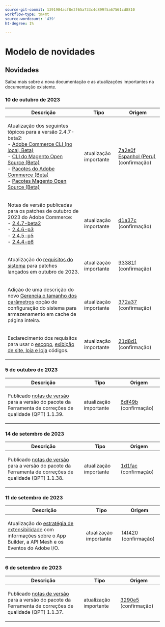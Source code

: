 ```yaml
---
source-git-commit: 1391904acf8e2f65a733c4c899f5a67561cd8810
workflow-type: tm+mt
source-wordcount: '439'
ht-degree: 1%

---
```

# Modelo de novidades

## Novidades

Saiba mais sobre a nova documentação e as atualizações importantes na documentação existente.

### 10 de outubro de 2023

<table style="table-layout:auto;">
  <thead>
    <tr>
      <th>Descrição</th>
      <th>Tipo</th>
      <th>Origem</th>
    </tr>
  </thead>
  <tbody>
    <tr>
      <td><p>Atualização dos seguintes tópicos para a versão 2.4.7-beta2:<br />- <a href="https://experienceleague.adobe.com/docs/commerce-operations/reference/commerce-on-premises-beta.html">Adobe Commerce CLI (no local, Beta)</a><br />- <a href="https://experienceleague.adobe.com/docs/commerce-operations/reference/magento-open-source-beta.html">CLI do Magento Open Source (Beta)</a><br />- <a href="https://experienceleague.adobe.com/docs/commerce-operations/release/packages/adobe-commerce-beta.html">Pacotes do Adobe Commerce (Beta)</a><br />- <a href="https://experienceleague.adobe.com/docs/commerce-operations/release/packages/magento-open-source-beta.html">Pacotes Magento Open Source (Beta)</a></p>
</td>
      <td>atualização importante</td>
      <td><a href="https://github.com/AdobeDocs/commerce-operations.en/commit/7a2e0f9fd2e74776107ac85de9b785aaf056413c">7a2e0f Espanhol (Peru)</a> (confirmação)</td>
    </tr>
    <tr>
      <td><p>Notas de versão publicadas para os patches de outubro de 2023 do Adobe Commerce:<br />- <a href="https://experienceleague.adobe.com/docs/commerce-operations/release/notes/adobe-commerce/2-4-7.html">2.4.7-beta2</a><br />- <a href="https://experienceleague.adobe.com/docs/commerce-operations/release/notes/security-patches/2-4-6-p3.html">2.4.6-p3</a><br />- <a href="https://experienceleague.adobe.com/docs/commerce-operations/release/notes/security-patches/2-4-5-p5.html">2.4.5-p5</a><br />- <a href="https://experienceleague.adobe.com/docs/commerce-operations/release/notes/security-patches/2-4-4-p6.html">2.4.4-p6</a></p>
</td>
      <td>atualização importante</td>
      <td><a href="https://github.com/AdobeDocs/commerce-operations.en/commit/d1a37c01f56c12f4d4553bcd3ad883a321de9ac8">d1a37c</a> (confirmação)</td>
    </tr>
    <tr>
      <td><p>Atualização do <a href="https://experienceleague.adobe.com/docs/commerce-operations/installation-guide/system-requirements.html">requisitos do sistema</a> para patches lançados em outubro de 2023.</p>
</td>
      <td>atualização importante</td>
      <td><a href="https://github.com/AdobeDocs/commerce-operations.en/commit/93381f57ab687521e1503144cf5c5442da856310">93381f</a> (confirmação)</td>
    </tr>
    <tr>
      <td><p>Adição de uma descrição do novo <a href="https://experienceleague.adobe.com/docs/commerce-operations/configuration-guide/cache/configure-varnish-commerce.html">Gerencia o tamanho dos parâmetros</a> opção de configuração do sistema para armazenamento em cache de página inteira.</p>
</td>
      <td>atualização importante</td>
      <td><a href="https://github.com/AdobeDocs/commerce-operations.en/commit/372a37d8c75aec195951114fa9bc2786fc450bf8">372a37</a> (confirmação)</td>
    </tr>
    <tr>
      <td><p>Esclarecimento dos requisitos para usar o <a href="https://experienceleague.adobe.com/docs/commerce-operations/configuration-guide/cli/configuration-management/set-configuration-values.html">escopo</a>, <a href="https://experienceleague.adobe.com/docs/commerce-operations/configuration-guide/multi-sites/ms-admin.html">exibição de site, loja e loja</a> códigos.</p>
</td>
      <td>atualização importante</td>
      <td><a href="https://github.com/AdobeDocs/commerce-operations.en/commit/21d8d1f26e44d48c84095c539e68b34066854fda">21d8d1</a> (confirmação)</td>
    </tr>
  </tbody>
</table>

### 5 de outubro de 2023

<table style="table-layout:auto;">
  <thead>
    <tr>
      <th>Descrição</th>
      <th>Tipo</th>
      <th>Origem</th>
    </tr>
  </thead>
  <tbody>
    <tr>
      <td><p>Publicado <a href="https://experienceleague.adobe.com/docs/commerce-operations/tools/quality-patches-tool/release-notes.html">notas de versão</a> para a versão do pacote da Ferramenta de correções de qualidade (QPT) 1.1.39.</p>
</td>
      <td>atualização importante</td>
      <td><a href="https://github.com/AdobeDocs/commerce-operations.en/commit/6df49bc9d097bf883936b66176022251f9bf3b38">6df49b</a> (confirmação)</td>
    </tr>
  </tbody>
</table><!-- date_group -->

### 14 de setembro de 2023

<table style="table-layout:auto;">
  <thead>
    <tr>
      <th>Descrição</th>
      <th>Tipo</th>
      <th>Origem</th>
    </tr>
  </thead>
  <tbody>
    <tr>
      <td><p>Publicado <a href="https://experienceleague.adobe.com/docs/commerce-operations/tools/quality-patches-tool/release-notes.html">notas de versão</a> para a versão do pacote da Ferramenta de correções de qualidade (QPT) 1.1.38.</p>
</td>
      <td>atualização importante</td>
      <td><a href="https://github.com/AdobeDocs/commerce-operations.en/commit/1d1fac956ceb8f869b60accfe0180c593d659ec1">1d1fac</a> (confirmação)</td>
    </tr>
  </tbody>
</table>

### 11 de setembro de 2023

<table style="table-layout:auto;">
  <thead>
    <tr>
      <th>Descrição</th>
      <th>Tipo</th>
      <th>Origem</th>
    </tr>
  </thead>
  <tbody>
    <tr>
      <td><p>Atualização do <a href="https://experienceleague.adobe.com/docs/commerce-operations/implementation-playbook/architecture/extensibility-strategy.html">estratégia de extensibilidade</a> com informações sobre o App Builder, a API Mesh e os Eventos do Adobe I/O.</p>
</td>
      <td>atualização importante</td>
      <td><a href="https://github.com/AdobeDocs/commerce-operations.en/commit/f4f420cee5f9241f56107c4218793af394ba1193">f4f420</a> (confirmação)</td>
    </tr>
  </tbody>
</table>

### 6 de setembro de 2023

<table style="table-layout:auto;">
  <thead>
    <tr>
      <th>Descrição</th>
      <th>Tipo</th>
      <th>Origem</th>
    </tr>
  </thead>
  <tbody>
    <tr>
      <td><p>Publicado <a href="https://experienceleague.adobe.com/docs/commerce-operations/tools/quality-patches-tool/release-notes.html">notas de versão</a> para a versão do pacote da Ferramenta de correções de qualidade (QPT) 1.1.37.</p>
</td>
      <td>atualização importante</td>
      <td><a href="https://github.com/AdobeDocs/commerce-operations.en/commit/3290e58436259a7af81ed81b691a3ad032c812a5">3290e5</a> (confirmação)</td>
    </tr>
  </tbody>
</table><!-- date_group --><!-- month_group --><!-- year_group -->
